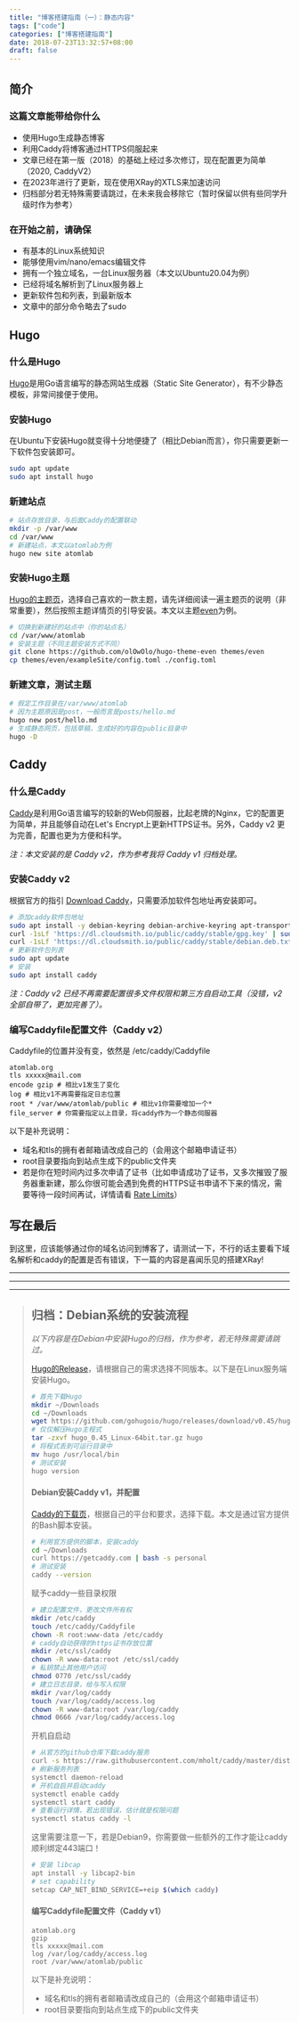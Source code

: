 ```yaml
---
title: "博客搭建指南（一）：静态内容"
tags: ["code"]
categories: ["博客搭建指南"]
date: 2018-07-23T13:32:57+08:00
draft: false
---
```


## 简介

### 这篇文章能带给你什么

* 使用Hugo生成静态博客
* 利用Caddy将博客通过HTTPS伺服起来
* 文章已经在第一版（2018）的基础上经过多次修订，现在配置更为简单（2020, CaddyV2）
* 在2023年进行了更新，现在使用XRay的XTLS来加速访问
* 归档部分若无特殊需要请跳过，在未来我会移除它（暂时保留以供有些同学升级时作为参考）

### 在开始之前，请确保

* 有基本的Linux系统知识
* 能够使用vim/nano/emacs编辑文件
* 拥有一个独立域名，一台Linux服务器（本文以Ubuntu20.04为例）
* 已经将域名解析到了Linux服务器上
* 更新软件包和列表，到最新版本
* 文章中的部分命令略去了sudo

## Hugo

### 什么是Hugo

[Hugo](https://gohugo.io/)是用Go语言编写的静态网站生成器（Static Site Generator），有不少静态模板，非常间接便于使用。

### 安装Hugo

在Ubuntu下安装Hugo就变得十分地便捷了（相比Debian而言），你只需要更新一下软件包安装即可。

```bash
sudo apt update
sudo apt install hugo
```

### 新建站点

``` bash
# 站点存放目录，与后面Caddy的配置联动
mkdir -p /var/www
cd /var/www
# 新建站点，本文以atomlab为例
hugo new site atomlab
```

### 安装Hugo主题

[Hugo的主题页](https://themes.gohugo.io/)，选择自己喜欢的一款主题，请先详细阅读一遍主题页的说明（非常重要），然后按照主题详情页的引导安装。本文以主题[even](https://themes.gohugo.io/hugo-theme-even/)为例。

``` bash
# 切换到新建好的站点中（你的站点名）
cd /var/www/atomlab
# 安装主题（不同主题安装方式不同）
git clone https://github.com/olOwOlo/hugo-theme-even themes/even
cp themes/even/exampleSite/config.toml ./config.toml
```

### 新建文章，测试主题

``` bash
# 假定工作目录在/var/www/atomlab
# 因为主题原因是post，一般而言是posts/hello.md
hugo new post/hello.md
# 生成静态网页，包括草稿，生成好的内容在public目录中
hugo -D
```

## Caddy

### 什么是Caddy

[Caddy](https://caddyserver.com/)是利用Go语言编写的较新的Web伺服器，比起老牌的Nginx，它的配置更为简单，并且能够自动在Let's Encrypt上更新HTTPS证书。另外，Caddy v2 更为完善，配置也更为方便和科学。

*注：本文安装的是 Caddy v2，作为参考我将 Caddy v1 归档处理。*

### 安装Caddy v2

根据官方的指引 [Download Caddy](https://caddyserver.com/docs/download)，只需要添加软件包地址再安装即可。

```bash
# 添加caddy软件包地址
sudo apt install -y debian-keyring debian-archive-keyring apt-transport-https
curl -1sLf 'https://dl.cloudsmith.io/public/caddy/stable/gpg.key' | sudo gpg --dearmor -o /usr/share/keyrings/caddy-stable-archive-keyring.gpg
curl -1sLf 'https://dl.cloudsmith.io/public/caddy/stable/debian.deb.txt' | sudo tee /etc/apt/sources.list.d/caddy-stable.list
# 更新软件包列表
sudo apt update
# 安装
sudo apt install caddy
```

*注：Caddy v2 已经不再需要配置很多文件权限和第三方自启动工具（没错，v2全部自带了，更加完善了）。*

### 编写Caddyfile配置文件（Caddy v2）

Caddyfile的位置并没有变，依然是 /etc/caddy/Caddyfile 

```
atomlab.org
tls xxxxx@mail.com
encode gzip # 相比v1发生了变化
log # 相比v1不再需要指定日志位置
root * /var/www/atomlab/public # 相比v1你需要增加一个*
file_server # 你需要指定以上目录，将caddy作为一个静态伺服器
```

以下是补充说明：

* 域名和tls的拥有者邮箱请改成自己的（会用这个邮箱申请证书）
* root目录要指向到站点生成下的public文件夹
* 若是你在短时间内过多次申请了证书（比如申请成功了证书，又多次摧毁了服务器重新建，那么你很可能会遇到免费的HTTPS证书申请不下来的情况，需要等待一段时间再试，详情请看 [Rate Limits](https://letsencrypt.org/docs/rate-limits/)）

## 写在最后

到这里，应该能够通过你的域名访问到博客了，请测试一下，不行的话主要看下域名解析和caddy的配置是否有错误，下一篇的内容是喜闻乐见的搭建XRay!

---
---
---

> ## 归档：Debian系统的安装流程
> 
> *以下内容是在Debian中安装Hugo的归档，作为参考，若无特殊需要请跳过。*
> 
> [Hugo的Release](https://github.com/gohugoio/hugo/releases)，请根据自己的需求选择不同版本。以下是在Linux服务端安装Hugo。
> 
> ``` bash
> # 首先下载Hugo
> mkdir ~/Downloads
> cd ~/Downloads
> wget https://github.com/gohugoio/hugo/releases/download/v0.45/hugo_0.45_Linux-64bit.tar.gz
> # 仅仅解压Hugo主程式
> tar -zxvf hugo_0.45_Linux-64bit.tar.gz hugo
> # 将程式丢到可运行目录中
> mv hugo /usr/local/bin
> # 测试安装
> hugo version
> ```
> 
> #### Debian安装Caddy v1，并配置
> 
> [Caddy的下载页](https://caddyserver.com/download)，根据自己的平台和要求，选择下载。本文是通过官方提供的Bash脚本安装。
> 
> ``` bash
> # 利用官方提供的脚本，安装caddy
> cd ~/Downloads
> curl https://getcaddy.com | bash -s personal
> # 测试安装
> caddy --version
> ```
> 
> 赋予caddy一些目录权限
> 
> ``` bash
> # 建立配置文件，更改文件所有权
> mkdir /etc/caddy
> touch /etc/caddy/Caddyfile
> chown -R root:www-data /etc/caddy
> # caddy自动获得的https证书存放位置
> mkdir /etc/ssl/caddy
> chown -R www-data:root /etc/ssl/caddy
> # 私钥禁止其他用户访问
> chmod 0770 /etc/ssl/caddy
> # 建立日志目录，给与写入权限
> mkdir /var/log/caddy
> touch /var/log/caddy/access.log
> chown -R www-data:root /var/log/caddy
> chmod 0666 /var/log/caddy/access.log
> ```
> 
> 开机自启动
> 
> ``` bash
> # 从官方的github仓库下载caddy服务
> curl -s https://raw.githubusercontent.com/mholt/caddy/master/dist/init/linux-systemd/caddy.service -o /etc/systemd/system/caddy.service
> # 刷新服务列表
> systemctl daemon-reload
> # 开机自启并启动caddy
> systemctl enable caddy
> systemctl start caddy
> # 查看运行详情，若出现错误，估计就是权限问题
> systemctl status caddy -l
> ```
> 
> 这里需要注意一下，若是Debian9，你需要做一些额外的工作才能让caddy顺利绑定443端口！
> 
> ```bash
> # 安装 libcap
> apt install -y libcap2-bin
> # set capability
> setcap CAP_NET_BIND_SERVICE=+eip $(which caddy)
> ```
> 
> #### 编写Caddyfile配置文件（Caddy v1）
> 
> ```
> atomlab.org
> gzip
> tls xxxxx@mail.com
> log /var/log/caddy/access.log
> root /var/www/atomlab/public
> ```
> 
> 以下是补充说明：
> 
> * 域名和tls的拥有者邮箱请改成自己的（会用这个邮箱申请证书）
> * root目录要指向到站点生成下的public文件夹

